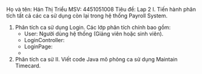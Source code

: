 Họ và tên: Hán Thị Triểu
MSV: 4451051008
Tiêu đề: Lap 2
I. Tiến hành phân tích tất cả các ca sử dụng còn lại trong hệ thống Payroll System.
1. Phân tích ca sử dụng Login.
   Các lớp phân tích chính bao gồm:
   - User: Người dùng hệ thống (Giảng viên hoặc sinh viên).
   - LoginController:
   - LoginPage:
   - 
2. Phân tích ca sử 
II. Viết code Java mô phỏng ca sử dụng Maintain Timecard.
